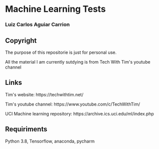 <h1> Machine Learning Tests </h1>
<h3> Luiz Carlos Aguiar Carrion </h3>

<h2> Copyright </h2>
<p> The purpose of this repositorie is just for personal use.</p>
<p> All the material I am currently sutdying is from Tech With Tim's youtube channel </p>

<h2> Links </h2>
<p> Tim's website: https://techwithtim.net/ </p>
<p> Tim's youtube channel: https://www.youtube.com/c/TechWithTim/ </p>
<p> UCI Machine learning repository: https://archive.ics.uci.edu/ml/index.php </p>

<h2> Requiriments </h2> 
<p> Python 3.8, Tensorflow, anaconda, pycharm </p>
